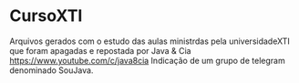 # CursoXTI
 
 Arquivos gerados com o estudo das aulas ministrdas pela universidadeXTI
 que foram apagadas e repostada por Java & Cia https://www.youtube.com/c/java8cia
 Indicação de um grupo de telegram denominado SouJava.
